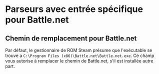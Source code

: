 # Parseurs avec entrée spécifique pour Battle.net

## Chemin de remplacement pour Battle.net

Par défaut, le gestionnaire de ROM Steam présume que l'exécutable se trouve a `C:\Program Files (x86)\Battle.net\Battle.net.exe`. Ce champ vous autorise à remplacer le chemin de Battle.net, s'il est installée autre part.
